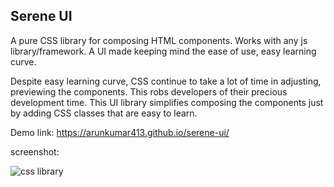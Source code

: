 ## Serene UI

A pure CSS library for composing HTML components. Works with any js library/framework. A UI made keeping mind the ease of use, easy learning curve.

Despite easy learning curve, CSS continue to take a lot of time in adjusting, previewing the components. This robs developers of their precious development time. This UI library simplifies composing the components just by adding CSS classes that are easy to learn.

Demo link: https://arunkumar413.github.io/serene-ui/

screenshot:

![css library](/public/css-library.png)
